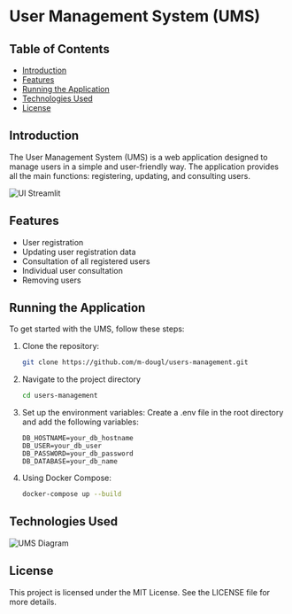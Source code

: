 # User Management System (UMS)

## Table of Contents
- [Introduction](#introduction)
- [Features](#features)
- [Running the Application](#running-the-application)
- [Technologies Used](#technologies-used)
- [License](#license)

## Introduction
The User Management System (UMS) is a web application designed to manage users in a simple and user-friendly way. The application provides all the main functions: registering, updating, and consulting users.

![UI Streamlit](./assets/ui_streamlit.png)

## Features
- User registration
- Updating user registration data
- Consultation of all registered users
- Individual user consultation
- Removing users

## Running the Application
To get started with the UMS, follow these steps:

1. Clone the repository:
   ```bash
   git clone https://github.com/m-dougl/users-management.git
   ```
2. Navigate to the project directory
    ```bash
    cd users-management
    ```
3. Set up the environment variables: Create a .env file in the root directory and add the following variables:
    ```
    DB_HOSTNAME=your_db_hostname
    DB_USER=your_db_user
    DB_PASSWORD=your_db_password
    DB_DATABASE=your_db_name
    ```

4. Using Docker Compose:
    ```bash
    docker-compose up --build
    ```

## Technologies Used

![UMS Diagram](./assets/ums_diagram.png)

## License
This project is licensed under the MIT License. See the LICENSE file for more details.
